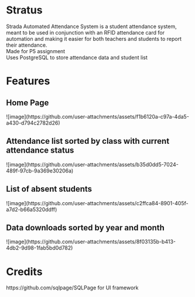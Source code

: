 <h1>Stratus</h1>
Strada Automated Attendance System is a student attendance system, meant to be used in conjunction with an RFID attendance card for automation and making it easier for both teachers and students to report their attendance.<br>
Made for P5 assignment<br>
Uses PostgreSQL to store attendance data and student list
<h1>Features</h1>
<h2>Home Page</h2>
![image](https://github.com/user-attachments/assets/f1b6120a-c97a-4da5-a430-d794c2782d26)
<h2>Attendance list sorted by class with current attendance status</h2>
![image](https://github.com/user-attachments/assets/b35d0dd5-7024-489f-97cb-9a369e30206a)
<h2>List of absent students</h2>
![image](https://github.com/user-attachments/assets/c2ffca84-8901-405f-a7d2-b66a5320ddff)
<h2>Data downloads sorted by year and month</h2>
![image](https://github.com/user-attachments/assets/8f03135b-b413-4db2-9d98-1fab5bd0d782)
<h1>Credits</h1>
https://github.com/sqlpage/SQLPage for UI framework

